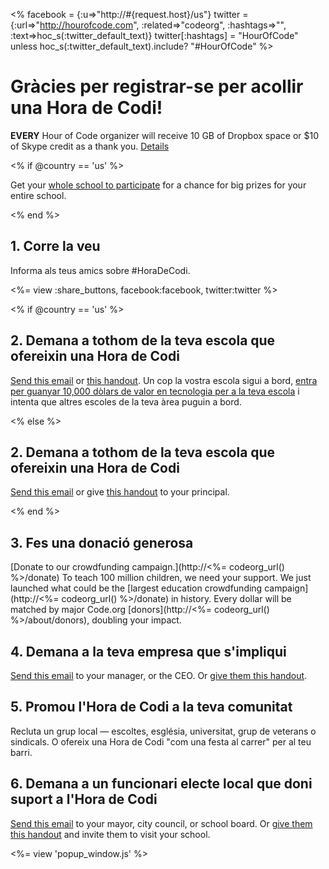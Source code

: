 <% facebook = {:u=>"http://#{request.host}/us"}
                      twitter = {:url=>"http://hourofcode.com", :related=>"codeorg", :hashtags=>"", :text=>hoc_s(:twitter_default_text)}
                      twitter[:hashtags] = "HourOfCode" unless hoc_s(:twitter_default_text).include? "#HourOfCode" %>



# Gràcies per registrar-se per acollir una Hora de Codi!

**EVERY** Hour of Code organizer will receive 10 GB of Dropbox space or $10 of Skype credit as a thank you. [Details](<%= hoc_uri('/prizes') %>)

<% if @country == 'us' %>

Get your [whole school to participate](<%= hoc_uri('/prizes') %>) for a chance for big prizes for your entire school.

<% end %>

## 1. Corre la veu

Informa als teus amics sobre #HoraDeCodi.

<%= view :share_buttons, facebook:facebook, twitter:twitter %>

<% if @country == 'us' %>

## 2. Demana a tothom de la teva escola que ofereixin una Hora de Codi

[Send this email](<%= hoc_uri('/resources#email') %>) or [this handout](<%= hoc_uri('/files/schools-handout.pdf') %>). Un cop la vostra escola sigui a bord, [entra per guanyar 10,000 dòlars de valor en tecnologia per a la teva escola](/prizes) i intenta que altres escoles de la teva àrea puguin a bord.

<% else %>

## 2. Demana a tothom de la teva escola que ofereixin una Hora de Codi

[Send this email](<%= hoc_uri('/resources#email') %>) or give [this handout](<%= hoc_uri('/files/schools-handout.pdf') %>) to your principal.

<% end %>

## 3. Fes una donació generosa

[Donate to our crowdfunding campaign.](http://<%= codeorg_url() %>/donate) To teach 100 million children, we need your support. We just launched what could be the [largest education crowdfunding campaign](http://<%= codeorg_url() %>/donate) in history. Every dollar will be matched by major Code.org [donors](http://<%= codeorg_url() %>/about/donors), doubling your impact.

## 4. Demana a la teva empresa que s'impliqui

[Send this email](<%= hoc_uri('/resources#email') %>) to your manager, or the CEO. Or [give them this handout](<%= hoc_uri('/resources/hoc-one-pager.pdf') %>).

## 5. Promou l'Hora de Codi a la teva comunitat

Recluta un grup local — escoltes, església, universitat, grup de veterans o sindicals. O ofereix una Hora de Codi "com una festa al carrer" per al teu barri.

## 6. Demana a un funcionari electe local que doni suport a l'Hora de Codi

[Send this email](<%= hoc_uri('/resources#politicians') %>) to your mayor, city council, or school board. Or [give them this handout](<%= hoc_uri('/resources/hoc-one-pager.pdf') %>) and invite them to visit your school.

<%= view 'popup_window.js' %>